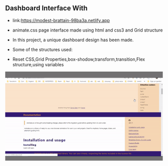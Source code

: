 ## Dashboard Interface With 

- link:https://modest-brattain-98ba3a.netlify.app

- animate.css page interface made using html and css3 and Grid structure

- In this project, a unique dashboard design has been made.

- Some of the structures used:

- Reset CSS,Grid Properties,box-shodow,transform,transition,Flex structure,using variables

![gif](https://raw.githubusercontent.com/yhekim/animate.css/main/animate-css.gif)